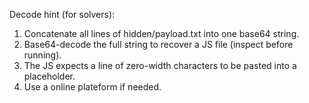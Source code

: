 Decode hint (for solvers):

1) Concatenate all lines of hidden/payload.txt into one base64 string.
2) Base64-decode the full string to recover a JS file (inspect before running).
3) The JS expects a line of zero-width characters to be pasted into a placeholder.
4) Use a online plateform if needed.

